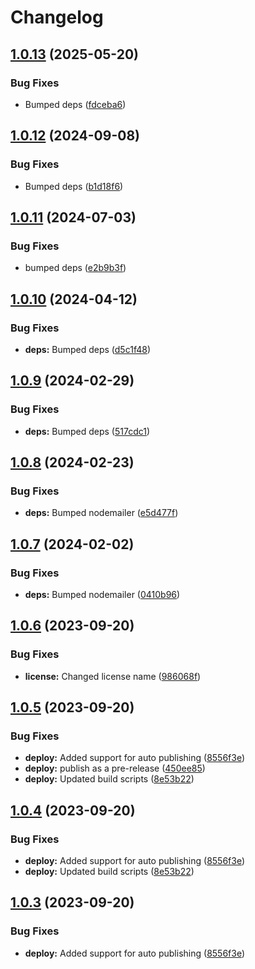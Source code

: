 # Changelog

## [1.0.13](https://github.com/postalsys/pubface/compare/v1.0.12...v1.0.13) (2025-05-20)


### Bug Fixes

* Bumped deps ([fdceba6](https://github.com/postalsys/pubface/commit/fdceba6175108f0880d025fd3969f0139eca0983))

## [1.0.12](https://github.com/postalsys/pubface/compare/v1.0.11...v1.0.12) (2024-09-08)


### Bug Fixes

* Bumped deps ([b1d18f6](https://github.com/postalsys/pubface/commit/b1d18f68c76b547e9d5de1ac2d6f8c1c50e2d26c))

## [1.0.11](https://github.com/postalsys/pubface/compare/v1.0.10...v1.0.11) (2024-07-03)


### Bug Fixes

* bumped deps ([e2b9b3f](https://github.com/postalsys/pubface/commit/e2b9b3f3ab3343a059e720893ec9eb6a9e662b3b))

## [1.0.10](https://github.com/postalsys/pubface/compare/v1.0.9...v1.0.10) (2024-04-12)


### Bug Fixes

* **deps:** Bumped deps ([d5c1f48](https://github.com/postalsys/pubface/commit/d5c1f4812aa61b24a6c2c32630c7fc6eab134381))

## [1.0.9](https://github.com/postalsys/pubface/compare/v1.0.8...v1.0.9) (2024-02-29)


### Bug Fixes

* **deps:** Bumped deps ([517cdc1](https://github.com/postalsys/pubface/commit/517cdc16a49a817470bf83c1742b5cbd15cc18dc))

## [1.0.8](https://github.com/postalsys/pubface/compare/v1.0.7...v1.0.8) (2024-02-23)


### Bug Fixes

* **deps:** Bumped nodemailer ([e5d477f](https://github.com/postalsys/pubface/commit/e5d477f1a553c38f6e105b46908edf34ce859ba8))

## [1.0.7](https://github.com/postalsys/pubface/compare/v1.0.6...v1.0.7) (2024-02-02)


### Bug Fixes

* **deps:** Bumped nodemailer ([0410b96](https://github.com/postalsys/pubface/commit/0410b9606d2af8c1bb4cffb9428ab1ce8ad65ade))

## [1.0.6](https://github.com/postalsys/pubface/compare/v1.0.5...v1.0.6) (2023-09-20)


### Bug Fixes

* **license:** Changed license name ([986068f](https://github.com/postalsys/pubface/commit/986068f585b6c82c3b83ed6eb9d30463dac3a730))

## [1.0.5](https://github.com/postalsys/pubface/compare/v1.0.4...v1.0.5) (2023-09-20)


### Bug Fixes

* **deploy:** Added support for auto publishing ([8556f3e](https://github.com/postalsys/pubface/commit/8556f3ecd978872076f5cc84b6932495bd334532))
* **deploy:** publish as a pre-release ([450ee85](https://github.com/postalsys/pubface/commit/450ee85d34a2e959488a7811a280643cea884922))
* **deploy:** Updated build scripts ([8e53b22](https://github.com/postalsys/pubface/commit/8e53b22e64b25a58d25e8bdd832f0a39195603df))

## [1.0.4](https://github.com/postalsys/pubface/compare/v1.0.3...v1.0.4) (2023-09-20)


### Bug Fixes

* **deploy:** Added support for auto publishing ([8556f3e](https://github.com/postalsys/pubface/commit/8556f3ecd978872076f5cc84b6932495bd334532))
* **deploy:** Updated build scripts ([8e53b22](https://github.com/postalsys/pubface/commit/8e53b22e64b25a58d25e8bdd832f0a39195603df))

## [1.0.3](https://github.com/postalsys/pubface/compare/v1.0.2...v1.0.3) (2023-09-20)


### Bug Fixes

* **deploy:** Added support for auto publishing ([8556f3e](https://github.com/postalsys/pubface/commit/8556f3ecd978872076f5cc84b6932495bd334532))

